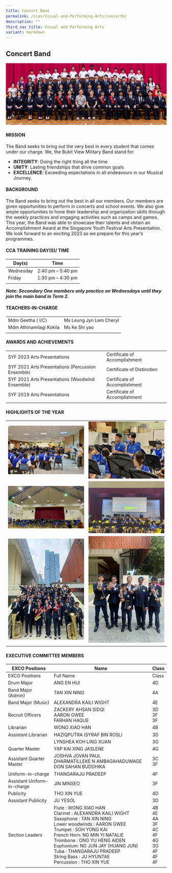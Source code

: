 ```yaml
---
title: Concert Band
permalink: /ccas/Visual-and-Performing-Arts/concertb/
description: ""
third_nav_title: Visual and Performing Arts
variant: markdown
---
```

## Concert Band

![](/images/CCA%20Page/Group%20Photo/Concert_Band_Formal.jpg)

#### MISSION

The Band seeks to bring out the very best in every student that comes under our charge.
We, the Bukit View Military Band stand for:
*	**INTEGRITY**: Doing the right thing all the time
*	**UNITY**: Lasting friendships that drive common goals
*	**EXCELLENCE**: Exceeding expectations in all endeavours in our Musical Journey.

#### BACKGROUND

The Band seeks to bring out the best in all our members. Our members are given opportunities to perform in concerts and school events. We also give ample opportunities to hone their leadership and organization skills through the weekly practices and engaging activities such as camps and games. This year, the Band was able to showcase their talents and obtain an Accomplishment Award at the Singapore Youth Festival Arts Presentation. We look forward to an exciting 2023 as we prepare for this year’s programmes.​

#### CCA TRAINING DAY(S)/ TIME

| Day(s)  |  Time |
|---|---|
| Wednesday  |  2:40 pm – 5:40 pm |
| Friday  | 1:30 pm – 4:30 pm  |
|   |   |

_**Note: Secondary One members only practice on Wednesdays until they join the main band in Term 2.**_

#### TEACHERS-IN-CHARGE

|   |   |
|---|---|
| Mdm Geetha ( I/C)  |  Ms Leung Jyn Lem Cheryl |
|  Mdm Athinamilagi Kokila|   Ms Ke Shi yao|
|   |   |

#### AWARDS AND ACHIEVEMENTS

|   |   |
|---|---|
| SYF 2023 Arts Presentations  | Certificate of Accomplishment  |
|  SYF 2021 Arts Presentations (Percussion Ensemble) | Certificate of Distinction  |
| SYF 2021 Arts Presentations (Woodwind Ensemble)  | Certificate of Accomplishment  |
| SYF 2019 Arts Presentations  | Certificate of Accomplishment  |
|   |   |

#### HIGHLIGHTS OF THE YEAR 

|   |   |  
|---|---|
|![](/images/CCA%20Page/Visual%20and%20Performing%20Arts/Concert%20Band/cca%20awareness.jpg)|![](/images/CCA%20Page/Visual%20and%20Performing%20Arts/Concert%20Band/cca%20awareness%202.jpg)|
|![](/images/CCA%20Page/Visual%20and%20Performing%20Arts/Concert%20Band/music%20exchange%20with%20monfort%20sec.png)|![](/images/CCA%20Page/Visual%20and%20Performing%20Arts/Concert%20Band/music%20exchange%20with%20pasir%20ris%20sec.png)|
|![](/images/CCA%20Page/Visual%20and%20Performing%20Arts/Concert%20Band/syf%202023%201.jpg)|![](/images/CCA%20Page/Visual%20and%20Performing%20Arts/Concert%20Band/syf%202023%202.jpg)|
|   |   |

#### EXECUTIVE COMMITTEE MEMBERS

|  EXCO Positions | Name  | Class  |
|---|---|---|
| EXCO Positions	| Full Name	| Class|
| Drum Major	| ANG EN HUI	| 4D|
| Band Major (Admin) |	TAN XIN NING|	4A|
| Band Major (Music)	| ALEXANDRA KAILI WIGHT|	4E|
| Recruit Officers	| ZACKERY AHSAN SIDQI <br>AARON GWEE<br>FARHAN HAQUE|3D<br>3F<br>3F|
| Librarian	| WONG XIAO HAN|	4B|
| Assistant Librarian|	HAZIQPUTRA ISYRAF BIN ROSLI|3D|
| | LYNSHEA KOH LING XUAN	|3G|
| Quarter Master|	YAP KAI XING JASLENE|	4G|
| Assistant Quarter Master|	JOSHVA JOVAN PAUL<br> DHARMATILLEKE N AMBAGAHADUWAGE DON SAHAN BUDDHIKA <br>|3C<br>3F|
| Uniform-in-charge|	THANGARAJU PRADEEP	| 4F|
| Assistant Uniform-in-charge|	JIN MINSEO	| 3F|
| Publicity 	| THO XIN YUE	| 4D|
| Assistant Publicity|	JU YESOL|	3D|
| Section Leaders|	Flute : WONG XIAO HAN<br>Clarinet : ALEXANDRA KAILI WIGHT<br>Saxophone : TAN XIN NING <br>Lower woodwinds : AARON GWEE <br>Trumpet : SOH YONG KAI<br>French Horn: NG MIN YI NATALIE<br>Trombone : ONG YU HENG AIDEN<br>Euphonium: NG JUN JAY (HUANG JUN) <br>Tuba : THANGARAJU PRADEEP<br>String Bass : JU HYUNTAE<br>Percussion : THO XIN YUE<br>|	4B<br>4E<br>4A<br>3F<br>4C<br>4F<br>4G<br>3G<br>4F<br>4F<br>4F<br>|
|   |   |   |